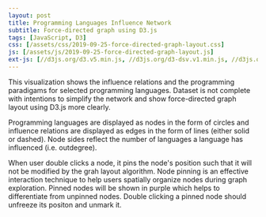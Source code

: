 ```yaml
---
layout: post
title: Programming Languages Influence Network 
subtitle: Force-directed graph using D3.js 
tags: [JavaScript, D3]
css: [/assets/css/2019-09-25-force-directed-graph-layout.css]
js: [/assets/js/2019-09-25-force-directed-graph-layout.js]
ext-js: [//d3js.org/d3.v5.min.js, //d3js.org/d3-dsv.v1.min.js, //d3js.org/d3-fetch.v1.min.js, //d3js.org/d3-color.v1.min.js, //d3js.org/d3-interpolate.v1.min.js, //d3js.org/d3-scale-chromatic.v1.min.js, //unpkg.com/topojson@3, //cdnjs.cloudflare.com/ajax/libs/d3-tip/0.9.1/d3-tip.min.js]
---
```


This visualization shows the influence relations and the programming paradigams for selected programming languages. Dataset is not complete with intentions to simplify the network and show force-directed graph layout using D3.js more clearly. 

Programming languages are displayed as nodes in the form of circles and influence relations are displayed as edges in the form of lines (either solid or dashed). Node sides reflect the number of languages a language has influenced (i.e. outdegree). 

When user double clicks a node, it pins the node's position such that it will not be modified by the grah layout algorithm. Node pinning is an effective interaction technique to help users spatially organize nodes during graph exploration. Pinned nodes will be shown in purple which helps to differentiate from unpinned nodes. Double clicking a pinned node should unfreeze its positon and unmark it. 